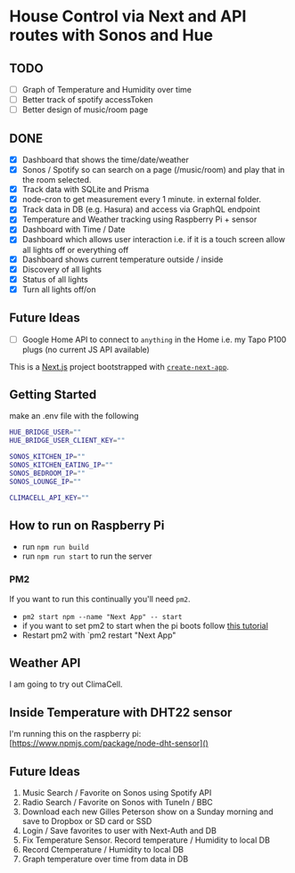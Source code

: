 # House Control via Next and API routes with Sonos and Hue

## TODO

- [ ] Graph of Temperature and Humidity over time
- [ ] Better track of spotify accessToken
- [ ] Better design of music/room page

## DONE
- [x] Dashboard that shows the time/date/weather
- [x] Sonos / Spotify so can search on a page (/music/room) and play that in the room selected.
- [x] Track data with SQLite and Prisma
- [x] node-cron to get measurement every 1 minute. in external folder.
- [x] Track data in DB (e.g. Hasura) and access via GraphQL endpoint
- [x] Temperature and Weather tracking using Raspberry Pi + sensor
- [x] Dashboard with Time / Date
- [x] Dashboard which allows user interaction i.e. if it is a touch screen allow all lights off or everything off
- [x] Dashboard shows current temperature outside / inside
- [x] Discovery of all lights
- [x] Status of all lights
- [x] Turn all lights off/on

## Future Ideas
- [ ] Google Home API to connect to `anything` in the Home i.e. my Tapo P100 plugs (no current JS API available)

This is a [Next.js](https://nextjs.org/) project bootstrapped with [`create-next-app`](https://github.com/vercel/next.js/tree/canary/packages/create-next-app).

## Getting Started

make an .env file with the following

```bash
HUE_BRIDGE_USER=""
HUE_BRIDGE_USER_CLIENT_KEY=""

SONOS_KITCHEN_IP=""
SONOS_KITCHEN_EATING_IP=""
SONOS_BEDROOM_IP=""
SONOS_LOUNGE_IP=""

CLIMACELL_API_KEY=""
```

## How to run on Raspberry Pi

- run `npm run build`
- run `npm run start` to run the server

### PM2

If you want to run this continually you'll need `pm2`.

- `pm2 start npm --name "Next App" -- start`
- if you want to set pm2 to start when the pi boots follow [this tutorial](https://medium.com/@andrew.nease.code/set-up-a-self-booting-node-js-eb56ebd05549)
- Restart pm2 with `pm2 restart "Next App"

## Weather API

I am going to try out ClimaCell.

## Inside Temperature with DHT22 sensor

I'm running this on the raspberry pi: [https://www.npmjs.com/package/node-dht-sensor]()

## Future Ideas

1. Music Search / Favorite on Sonos using Spotify API
2. Radio Search / Favorite on Sonos with TuneIn / BBC
3. Download each new Gilles Peterson show on a Sunday morning and save to Dropbox or SD card or SSD
4. Login / Save favorites to user with Next-Auth and DB
5. Fix Temperature Sensor. Record temperature / Humidity to local DB
6. Record Ctemperature / Humidity to local DB
7. Graph temperature over time from data in DB
